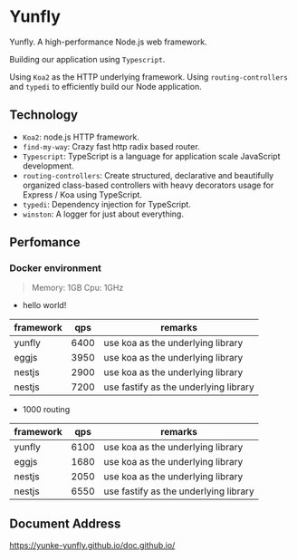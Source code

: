 # Yunfly

Yunfly. A high-performance Node.js web framework.

Building our application using `Typescript`.

Using `Koa2` as the HTTP underlying framework. Using `routing-controllers` and `typedi` to efficiently build our Node application.

## Technology

- `Koa2`: node.js HTTP framework.
- `find-my-way`: Crazy fast http radix based router.
- `Typescript`: TypeScript is a language for application scale JavaScript development.
- `routing-controllers`: Create structured, declarative and beautifully organized class-based controllers with heavy decorators usage for Express / Koa using TypeScript.
- `typedi`: Dependency injection for TypeScript.
- `winston`: A logger for just about everything.

## Perfomance

### Docker environment

> Memory: 1GB
> Cpu: 1GHz

- hello world!

| framework | qps | remarks |
| ------ | ------| ------ |
| yunfly | 6400 | use koa as the underlying library |
| eggjs| 3950 | use koa as the underlying library |
| nestjs| 2900 | use koa as the underlying library |
| nestjs| 7200 | use fastify as the underlying library |

- 1000 routing

| framework | qps | remarks |
| ------ | ------| ------ |
| yunfly | 6100 | use koa as the underlying library |
| eggjs| 1680 | use koa as the underlying library |
| nestjs| 2050 | use koa as the underlying library |
| nestjs| 6550 | use fastify as the underlying library |

## Document Address

<https://yunke-yunfly.github.io/doc.github.io/>
